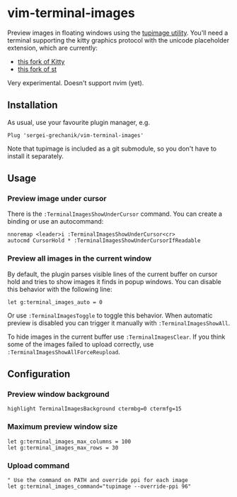# vim-terminal-images

Preview images in floating windows using the [tupimage
utility](https://github.com/sergei-grechanik/tupimage). You'll need a terminal
supporting the kitty graphics protocol with the unicode placeholder extension,
which are currently:
- [this fork of Kitty](https://github.com/sergei-grechanik/kitty/tree/unicode-placeholders)
- [this fork of st](https://github.com/sergei-grechanik/st/tree/graphics)

Very experimental.
Doesn't support nvim (yet).

## Installation

As usual, use your favourite plugin manager, e.g.

    Plug 'sergei-grechanik/vim-terminal-images'

Note that tupimage is included as a git submodule, so you don't have to install
it separately.

## Usage

### Preview image under cursor

There is the `:TerminalImagesShowUnderCursor` command. You can create a binding
or use an autocommand:

    nnoremap <leader>i :TerminalImagesShowUnderCursor<cr>
    autocmd CursorHold * :TerminalImagesShowUnderCursorIfReadable

### Preview all images in the current window

By default, the plugin parses visible lines of the current buffer on cursor hold
and tries to show images it finds in popup windows. You can disable this
behavior with the following line:

    let g:terminal_images_auto = 0

Or use `:TerminalImagesToggle` to toggle this behavior. When automatic preview
is disabled you can trigger it manually with `:TerminalImagesShowAll`.

To hide images in the current buffer use `:TerminalImagesClear`. If you think
some of the images failed to upload correctly, use
`:TerminalImagesShowAllForceReupload`.


## Configuration

### Preview window background

    highlight TerminalImagesBackground ctermbg=0 ctermfg=15

### Maximum preview window size

    let g:terminal_images_max_columns = 100
    let g:terminal_images_max_rows = 30

### Upload command

    " Use the command on PATH and override ppi for each image
    let g:terminal_images_command="tupimage --override-ppi 96"
